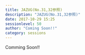 ```yaml
---
title: JAZUG(No.31,32参照)
description: "JAZUG(No.31,32参照)"
date: 2017-10-29 15:25
sessionlevel: 50
author: "Coming Soon!!"
category: sessions
---
```

Comming Soon!!
